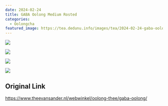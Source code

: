```yaml
---
date: 2024-02-24
title: GABA Oolong Medium Rosted
categories:
  - Oolongcha
featured_image: https://tea.dedunu.info/images/tea/2024-02-24-gaba-oolong-1.jpg
---
```


![](https://tea.dedunu.info/images/tea/2024-02-24-gaba-oolong-2.jpg)

![](https://tea.dedunu.info/images/tea/2024-02-24-gaba-oolong-3.jpg)

![](https://tea.dedunu.info/images/tea/2024-02-24-gaba-oolong-4.jpg)

![](https://tea.dedunu.info/images/tea/2024-02-24-gaba-oolong-5.jpg)

## Original Link

<https://www.theevansander.nl/webwinkel/oolong-thee/gaba-oolong/>
